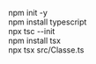 npm init -y </br>
npm install typescript </br>
npx tsc --init </br>
npm install tsx </br>
npx tsx src/Classe.ts
